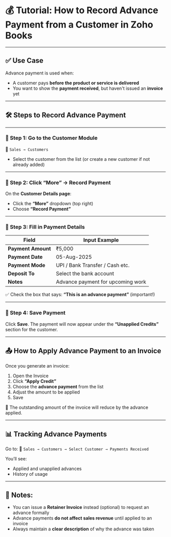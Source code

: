 # 💰 **Tutorial: How to Record Advance Payment from a Customer in Zoho Books**

---

## ✅ Use Case

Advance payment is used when:

* A customer pays **before the product or service is delivered**
* You want to show the **payment received**, but haven't issued an **invoice** yet

---

## 🛠️ **Steps to Record Advance Payment**

---

### 🔹 Step 1: Go to the Customer Module

📍 `Sales → Customers`

* Select the customer from the list (or create a new customer if not already added)

---

### 🔹 Step 2: Click “More” → Record Payment

On the **Customer Details page**:

* Click the **“More”** dropdown (top right)
* Choose **“Record Payment”**

---

### 🔹 Step 3: Fill in Payment Details

| Field              | Input Example                     |
| ------------------ | --------------------------------- |
| **Payment Amount** | ₹5,000                            |
| **Payment Date**   | 05-Aug-2025                       |
| **Payment Mode**   | UPI / Bank Transfer / Cash etc.   |
| **Deposit To**     | Select the bank account           |
| **Notes**          | Advance payment for upcoming work |

✅ Check the box that says:
**“This is an advance payment”** (important!)

---

### 🔹 Step 4: Save Payment

Click **Save**.
The payment will now appear under the **“Unapplied Credits”** section for the customer.

---

## 📤 **How to Apply Advance Payment to an Invoice**

Once you generate an invoice:

1. Open the Invoice
2. Click **“Apply Credit”**
3. Choose the **advance payment** from the list
4. Adjust the amount to be applied
5. Save

🧮 The outstanding amount of the invoice will reduce by the advance applied.

---

## 📊 **Tracking Advance Payments**

Go to:
📍 `Sales → Customers → Select Customer → Payments Received`

You’ll see:

* Applied and unapplied advances
* History of usage

---

## 🧠 Notes:

* You can issue a **Retainer Invoice** instead (optional) to request an advance formally
* Advance payments **do not affect sales revenue** until applied to an invoice
* Always maintain a **clear description** of why the advance was taken

